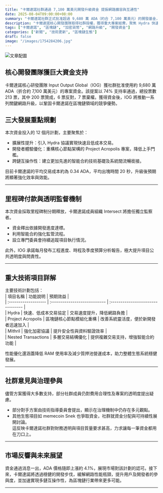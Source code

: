 ```yaml
---
title: "卡爾達諾社群通過 7,100 萬美元開發升級資金 提振網路擴容與互通性"
date: 2025-08-04T09:00:00+08:00
summary: "卡爾達諾社群正式批准超過 9,680 萬 ADA（約合 7,100 萬美元）的開發基金，用於推動網路性能優化、提升開發者體驗及跨鏈互操作性。"
description: "卡爾達諾核心開發團隊取得社群授權，獲得重大專案經費，聚焦 Hydra 快速交易協議、Project Acropolis 構架革新與整體性能優化。資金將分階段釋出並由獨立組織監管，確保透明度與問責。"
tags: ["卡爾達諾", "區塊鏈", "加密貨幣", "網路升級", "開發資金"]
categories: ["新聞", "技術更新", "區塊鏈生態"]
draft: false
image: "/images/1754284206.jpg"
---
```


![文章配圖](/images/1754284206.jpg)

## 核心開發團隊獲巨大資金支持  
卡爾達諾核心研發團隊 Input Output Global（IOG）獲社群批准使用約 9,680 萬 ADA（折合約 7,100 萬美元）的專案資金。該提案以 74% 支持率通過，總投票數 213 票，其中 200 票贊成，6 票反對，7 票棄權。獲得資金後，IOG 將推動一系列關鍵網路升級，以鞏固卡爾達諾在區塊鏈領域的競爭優勢。

## 三大發展重點規劃  
本次資金投入的 12 個月計劃，主要聚焦於：  
- 擴展性提升：引入 Hydra 協議實現快速且低成本交易。  
- 開發者體驗優化：重構核心節點架構的 Project Acropolis 專案，降低上手門檻。  
- 跨鏈互操作性：建立更加先進的智能合約技術基礎及系統間流暢銜接。  

目前卡爾達諾的平均交易成本約為 0.34 ADA，平均出塊時間 20 秒，升級後預期將顯著強化效率與效能。

---

## 里程碑付款與透明監督機制  
本次資金採取里程碑制分期釋放，卡爾達諾成員組織 Intersect 將擔任獨立監察者。  
- 資金釋出依據開發進度達標。  
- 利用智能合約強化監管流程。  
- 設立專門委員會持續追蹤項目執行情況。  

此外，IOG 承諾每月發布工程進度、時程及季度預算分析報告，極大提升項目公共透明度與問責性。

---

## 重大技術項目詳解  
主要技術計劃包括：  
| 項目名稱               | 功能說明                         | 預期效益                             |  
| :------------------- | :---------------------------- | :--------------------------------- |  
| Hydra                | 快速、低成本交易協定               | 交易速度提升，降低網路負擔               |  
| Project Acropolis    | 區塊鏈核心節點模組化重構           | 改善系統靈活度，便於新開發者迅速加入         |  
| Mithril              | 強化加密協議                   | 提升安全性與資料驗證效率                   |  
| Nested Transactions  | 多層交易結構優化                 | 提供複雜交易支持，增強智能合約功能            |  

性能優化還涵蓋降低 RAM 使用率及減少質押池營運成本，助力整體生態系統穩健發展。

---

## 社群意見與治理參與  
儘管方案獲得大多數支持，部分社群成員仍對費用合理性及專案的透明度提出疑慮。  
- 部分對手方案由技術指導委員會提出，顯示在治理機制中仍存在多元觀點。  
- 其他生態項目如 memecoin Snek 也爭取資金，社群就資金分配與可持續性展開討論。  
這反映卡爾達諾社群對財務透明與項目質量要求甚高，力求讓每一筆資金都用在刀口上。

---

## 市場反響與未來展望  
資金通過消息一出，ADA 價格隨即上漲約 4.1%，展現市場對該計劃的認可。接下來，卡爾達諾將透過穩健的開發步伐，緩解網路性能瓶頸，提升用戶及開發者的參與度，並加速實現多鏈互操作性，為區塊鏈行業帶來更多可能。

---